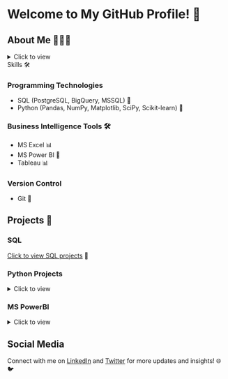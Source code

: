 # Welcome to My GitHub Profile! 👋


## About Me 👨🏽‍💻
<details>
  <summary>Click to view</summary>
  
I am Segun Umoru, a  certified Data Scientist, Data Analytics, and Mathematician with a keen interest in Machine learning, Deep learning, and Artificial Intelligence.
I lead a team of data analysts and data scientists in solving critical business problems for companies in e-commerce, health, and finance. 

In my roles at Gomycode and Quantum Analytics, I have helped increase visibility and profitability by 40% through data-driven strategies that optimize marketing and operations. 

Leveraging predictive modeling and analytics, I empower organizations to make informed decisions that reduce churn, enhance cost-effectiveness, and develop successful sales and marketing initiatives. 

As a data scientist consultant, my passion lies in leading and supporting data enthusiasts, professionals, and organizations with key valuable insights to accelerate skills development, improved data-driven decision making to improve their work, and enhanced productivity, and better utilization of resources.

As an accomplished Data Scientist and Mathematician, I am uniquely positioned to provide the valuable insights and support that data professionals require to thrive in today's data-driven landscape. By leveraging my extensive experience and deep understanding of data science, analytics, and problem-solving, I can empower you and your team to unlock the full potential of your data and drive transformative changes within your organization.

Whether you are looking to accelerate skill development, improve decision-making, enhance productivity, or gain a competitive edge, I am dedicated to sharing my expertise and guiding you through every step of the process. My commitment to fostering a data-driven culture and supporting the career progression of data enthusiasts sets me apart, ensuring that the insights I provide have a lasting impact on both individual and organizational success.

Unlock the power of your data and take your organization to new heights by partnering with me. Together, we can navigate the complexities of data science, uncover actionable insights, and translate them into tangible business outcomes that drive innovation, improve customer experiences, and position you as a leader in your industry. Invest in your data's future, and let me be your trusted guide on the path to data-driven excellence.
</details



## Skills 🛠
### Programming Technologies
- SQL (PostgreSQL, BigQuery, MSSQL) 💾
- Python (Pandas, NumPy, Matplotlib, SciPy, Scikit-learn) 🐍


### Business Intelligence Tools 🛠
- MS Excel 📊
- MS Power BI 💼
- Tableau 📊

### Version Control
- Git 🌳

## Projects 💼
### SQL
[Click to view SQL projects](link_to_SQL_projects_repository) 📂



### Python Projects
<details>
  <summary>Click to view</summary>
  
  - [Financial Inclusion in Africa Bank Account Prediction](https://github.com/segunumoru1/Financial-Inclusion-in-Africa-Bank-Account-Prediction.git)
  - [Chatbot Creation](https://github.com/segunumoru1/Chatbot-Creation.git)
  - [Online Payments Fraud Detection Blossom Bank](https://github.com/segunumoru1/Online-Payments-Fraud-Detection-Blossom-Bank.git)
  - [US Nurse Attrition Analytics and Prediction](https://github.com/segunumoru1/US-Nurse-Attrition-Analytics-and-Prediction.git)
  - [Bank Marketing Product Uptake](https://github.com/segunumoru1/Bank-Marketing-Product-Uptake.git)
  - [Petmind Sales Analysis](https://github.com/segunumoru1/PetMind-Sales-Analysis.git)


</details>


### MS PowerBI
<details>
  <summary>Click to view</summary>
  
  - [Olympic Athlete Event Analysis and Report](https://github.com/segunumoru1/Athlete_Event_Analysis_Report.git)
  - [Skybound Digital Marketing Analysis and Report](https://github.com/segunumoru1/Skybound-Digital-Marketing-Analysis_Report.git)
  - [Olist E-commerce Analysis and Report](https://github.com/segunumoru1/Olist-E-commerce-Analysis-And-Report.git)

</details>

## Social Media
Connect with me on [LinkedIn](https://www.linkedin.com/in/segun-umoru/) and [Twitter](https://twitter.com/SegunUmoru) for more updates and insights! 🌐🐦
